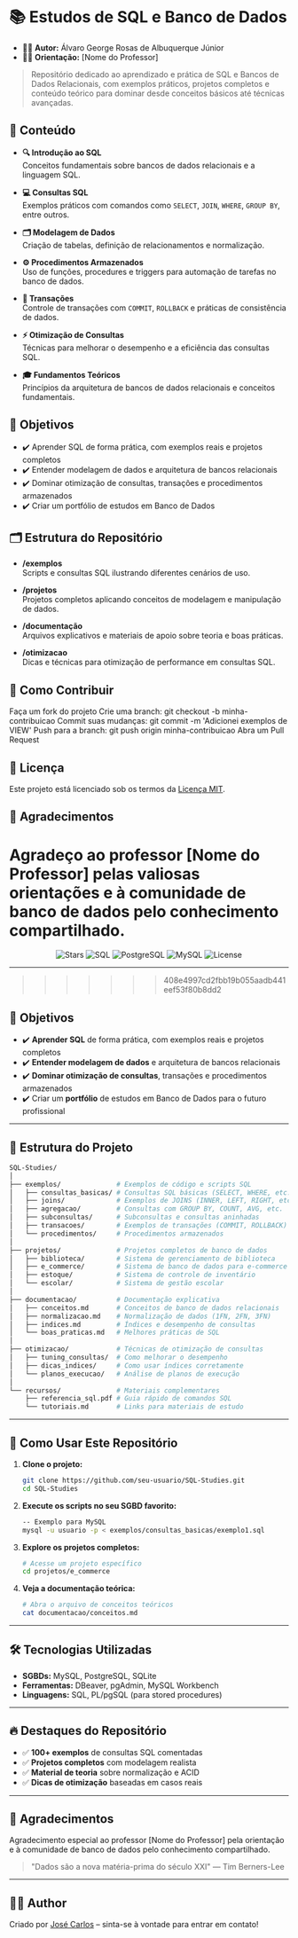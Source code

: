 # 📚 Estudos de SQL e Banco de Dados

- 👨‍💻 **Autor:** Álvaro George Rosas de Albuquerque Júnior
- 👨‍🏫 **Orientação:** [Nome do Professor]

> Repositório dedicado ao aprendizado e prática de SQL e Bancos de Dados Relacionais, com exemplos práticos, projetos completos e conteúdo teórico para dominar desde conceitos básicos até técnicas avançadas.

## 📑 Conteúdo

- **🔍 Introdução ao SQL**  
  Conceitos fundamentais sobre bancos de dados relacionais e a linguagem SQL.

- **💻 Consultas SQL**  
  Exemplos práticos com comandos como `SELECT`, `JOIN`, `WHERE`, `GROUP BY`, entre outros.

- **🗂️ Modelagem de Dados**  
  Criação de tabelas, definição de relacionamentos e normalização.

- **⚙️ Procedimentos Armazenados**  
  Uso de funções, procedures e triggers para automação de tarefas no banco de dados.

- **🔄 Transações**  
  Controle de transações com `COMMIT`, `ROLLBACK` e práticas de consistência de dados.

- **⚡ Otimização de Consultas**  
  Técnicas para melhorar o desempenho e a eficiência das consultas SQL.

- **🎓 Fundamentos Teóricos**  
  Princípios da arquitetura de bancos de dados relacionais e conceitos fundamentais.

## 🎯 Objetivos
- ✔️ Aprender SQL de forma prática, com exemplos reais e projetos completos
- ✔️ Entender modelagem de dados e arquitetura de bancos relacionais
- ✔️ Dominar otimização de consultas, transações e procedimentos armazenados
- ✔️ Criar um portfólio de estudos em Banco de Dados

## 🗂️ Estrutura do Repositório

- **/exemplos**  
  Scripts e consultas SQL ilustrando diferentes cenários de uso.

- **/projetos**  
  Projetos completos aplicando conceitos de modelagem e manipulação de dados.

- **/documentação**  
  Arquivos explicativos e materiais de apoio sobre teoria e boas práticas.

- **/otimizacao**  
  Dicas e técnicas para otimização de performance em consultas SQL.

## 🤝 Como Contribuir
Faça um fork do projeto
Crie uma branch: git checkout -b minha-contribuicao
Commit suas mudanças: git commit -m 'Adicionei exemplos de VIEW'
Push para a branch: git push origin minha-contribuicao
Abra um Pull Request

## 📜 Licença

Este projeto está licenciado sob os termos da [Licença MIT](LICENSE).

## 🙏 Agradecimentos
Agradeço ao professor [Nome do Professor] pelas valiosas orientações e à comunidade de banco de dados pelo conhecimento compartilhado.
=======
<div align="center">
  <img src="https://img.shields.io/github/stars/carlos0ff/SQL-Studies?style=for-the-badge&color=yellow" alt="Stars">
  <img src="https://img.shields.io/badge/SQL-4479A1?style=for-the-badge&logo=mysql&logoColor=white" alt="SQL">
  <img src="https://img.shields.io/badge/PostgreSQL-4169E1?style=for-the-badge&logo=postgresql&logoColor=white" alt="PostgreSQL">
  <img src="https://img.shields.io/badge/MySQL-4479A1?style=for-the-badge&logo=mysql&logoColor=white" alt="MySQL">
  <img src="https://img.shields.io/badge/license-MIT-green?style=for-the-badge&logo=open-source-initiative" alt="License">
</div>

---
>>>>>>> 408e4997cd2fbb19b055aadb441eef53f80b8dd2

## 🎯 Objetivos

- ✔️ **Aprender SQL** de forma prática, com exemplos reais e projetos completos  
- ✔️ **Entender modelagem de dados** e arquitetura de bancos relacionais  
- ✔️ **Dominar otimização de consultas**, transações e procedimentos armazenados  
- ✔️ Criar um **portfólio** de estudos em Banco de Dados para o futuro profissional  

---

## 📂 Estrutura do Projeto

```bash
SQL-Studies/
│
├── exemplos/              # Exemplos de código e scripts SQL
│   ├── consultas_basicas/ # Consultas SQL básicas (SELECT, WHERE, etc.)
│   ├── joins/             # Exemplos de JOINS (INNER, LEFT, RIGHT, etc.)
│   ├── agregacao/         # Consultas com GROUP BY, COUNT, AVG, etc.
│   ├── subconsultas/      # Subconsultas e consultas aninhadas
│   ├── transacoes/        # Exemplos de transações (COMMIT, ROLLBACK)
│   └── procedimentos/     # Procedimentos armazenados
│
├── projetos/              # Projetos completos de banco de dados
│   ├── biblioteca/        # Sistema de gerenciamento de biblioteca
│   ├── e_commerce/        # Sistema de banco de dados para e-commerce
│   ├── estoque/           # Sistema de controle de inventário
│   └── escolar/           # Sistema de gestão escolar
│
├── documentacao/          # Documentação explicativa
│   ├── conceitos.md       # Conceitos de banco de dados relacionais
│   ├── normalizacao.md    # Normalização de dados (1FN, 2FN, 3FN)
│   ├── indices.md         # Índices e desempenho de consultas
│   └── boas_praticas.md   # Melhores práticas de SQL
│
├── otimizacao/            # Técnicas de otimização de consultas
│   ├── tuning_consultas/  # Como melhorar o desempenho
│   ├── dicas_indices/     # Como usar índices corretamente
│   └── planos_execucao/   # Análise de planos de execução
│
└── recursos/              # Materiais complementares
    ├── referencia_sql.pdf # Guia rápido de comandos SQL
    └── tutoriais.md       # Links para materiais de estudo
```

---

## 🚀 Como Usar Este Repositório

1. **Clone o projeto:**
   ```bash
   git clone https://github.com/seu-usuario/SQL-Studies.git
   cd SQL-Studies
   ```

2. **Execute os scripts no seu SGBD favorito:**
   ```bash
   -- Exemplo para MySQL
   mysql -u usuario -p < exemplos/consultas_basicas/exemplo1.sql
   ```

3. **Explore os projetos completos:**
   ```bash
   # Acesse um projeto específico
   cd projetos/e_commerce
   ```

4. **Veja a documentação teórica:**
   ```bash
   # Abra o arquivo de conceitos teóricos
   cat documentacao/conceitos.md
   ```

---

## 🛠️ Tecnologias Utilizadas

- **SGBDs:** MySQL, PostgreSQL, SQLite  
- **Ferramentas:** DBeaver, pgAdmin, MySQL Workbench  
- **Linguagens:** SQL, PL/pgSQL (para stored procedures)  

---

## 🔥 Destaques do Repositório

- ✅ **100+ exemplos** de consultas SQL comentadas  
- ✅ **Projetos completos** com modelagem realista  
- ✅ **Material de teoria** sobre normalização e ACID  
- ✅ **Dicas de otimização** baseadas em casos reais  

---

## 🙏 Agradecimentos

Agradecimento especial ao professor [Nome do Professor] pela orientação e à comunidade de banco de dados pelo conhecimento compartilhado.

>"Dados são a nova matéria-prima do século XXI" — Tim Berners-Lee

---

## 👨‍💻 Author

Criado por [José Carlos](https://github.com/carlos0ff) – sinta-se à vontade para entrar em contato!
